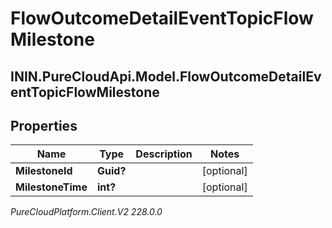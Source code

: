 # FlowOutcomeDetailEventTopicFlowMilestone

## ININ.PureCloudApi.Model.FlowOutcomeDetailEventTopicFlowMilestone

## Properties

|Name | Type | Description | Notes|
|------------ | ------------- | ------------- | -------------|
| **MilestoneId** | **Guid?** |  | [optional] |
| **MilestoneTime** | **int?** |  | [optional] |



_PureCloudPlatform.Client.V2 228.0.0_
